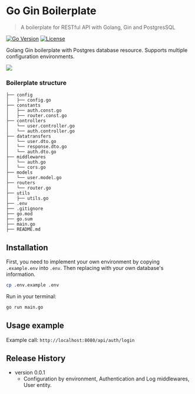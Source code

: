 # Go Gin Boilerplate
> A boilerplate for RESTful API with Golang, Gin and PostgresSQL

[![Go Version][go-image]][go-url]
[![License][license-image]][license-url]

Golang Gin boilerplate with Postgres database resource. Supports multiple configuration environments.

![](golang.jpg)

### Boilerplate structure

```
├── config
│   ├── config.go
├── constants
│   ├── auth.const.go
│   ├── router.const.go
├── controllers
│   └── user.controller.go
│   └── auth.controller.go
├── datatransfers
│   └── user.dto.go
│   └── response.dto.go
│   └── auth.dto.go
├── middlewares
│   └── auth.go
│   └── cors.go
├── models
│   └── user.model.go
├── routers
│   └── router.go
├── utils
│   ├── utils.go
├── .env
├── .gitignore
├── go.mod
├── go.sum
├── main.go
├── README.md
```

## Installation
First, you need to implement your own environment by copying `.example.env` into `.env`.
Then replacing with your own database's information.
```sh
cp .env.example .env
```

Run in your terminal: 
```sh
go run main.go
```

## Usage example
Example call: `http://localhost:8080/api/auth/login`

## Release History

* version 0.0.1
    * Configuration by environment, Authentication and Log middlewares, User entity.

[go-image]: https://img.shields.io/badge/Go--version-1.18-blue.svg
[go-url]: https://golang.org/doc/go1.18
[license-image]: https://img.shields.io/badge/License-MIT-blue.svg
[license-url]: https://github.com/tienanh129902/go-rest-api/blob/master/LICENSE



